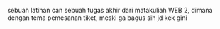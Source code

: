 sebuah latihan can sebuah tugas akhir dari matakuliah WEB 2, dimana dengan tema pemesanan tiket, meski ga bagus sih jd kek gini
